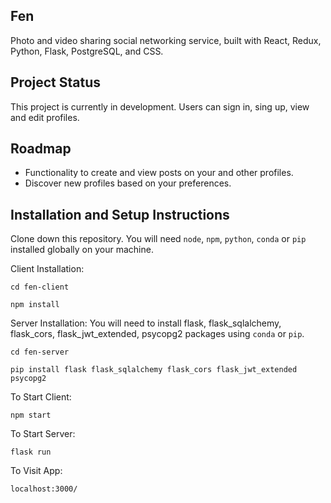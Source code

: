 ## Fen

Photo and video sharing social networking service, built with React, Redux, Python, Flask, PostgreSQL, and CSS.

## Project Status

This project is currently in development. Users can sign in, sing up, view and edit profiles.

## Roadmap

- Functionality to create and view posts on your and other profiles.
- Discover new profiles based on your preferences.

## Installation and Setup Instructions

Clone down this repository. You will need `node`, `npm`, `python`, `conda` or `pip` installed globally on your machine.

Client Installation:

`cd fen-client`

`npm install`

Server Installation:
You will need to install flask, flask_sqlalchemy, flask_cors, flask_jwt_extended, psycopg2 packages using `conda` or `pip`.

`cd fen-server`

`pip install flask flask_sqlalchemy flask_cors flask_jwt_extended psycopg2`

To Start Client:

`npm start`

To Start Server:

`flask run`

To Visit App:

`localhost:3000/`
